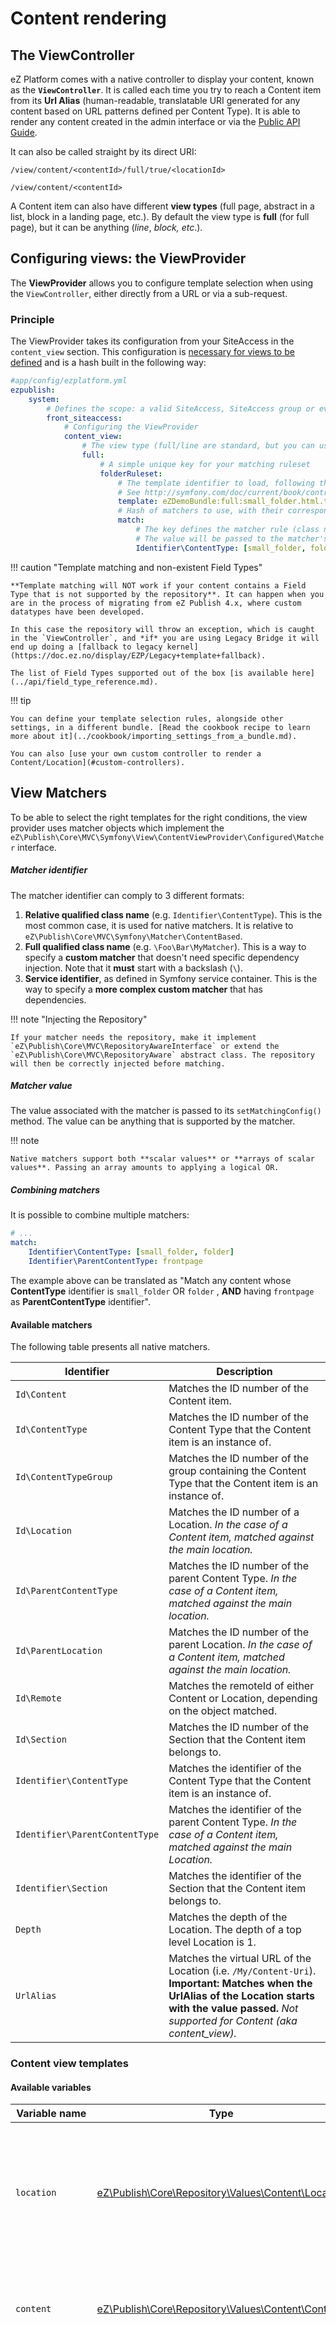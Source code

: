 # Content rendering

## The ViewController

eZ Platform comes with a native controller to display your content, known as the **`ViewController`**. It is called each time you try to reach a Content item from its **Url Alias** (human-readable, translatable URI generated for any content based on URL patterns defined per Content Type). It is able to render any content created in the admin interface or via the [Public API Guide](../api/public_php_api.md#public-api-guide).

It can also be called straight by its direct URI:

`/view/content/<contentId>/full/true/<locationId>`

`/view/content/<contentId>`

A Content item can also have different **view types** (full page, abstract in a list, block in a landing page, etc.). By default the view type is **full** (for full page), but it can be anything (*line*, *block, etc*.).

## Configuring views: the ViewProvider

The **ViewProvider** allows you to configure template selection when using the `ViewController`, either directly from a URL or via a sub-request.

### Principle

The ViewProvider takes its configuration from your SiteAccess in the `content_view` section. This configuration is [necessary for views to be defined](design.md#design-basics) and is a hash built in the following way:

``` yaml
#app/config/ezplatform.yml
ezpublish:
    system:
        # Defines the scope: a valid SiteAccess, SiteAccess group or even "global"
        front_siteaccess:
            # Configuring the ViewProvider
            content_view:
                # The view type (full/line are standard, but you can use custom ones)
                full:
                    # A simple unique key for your matching ruleset
                    folderRuleset:
                        # The template identifier to load, following the Symfony bundle notation for templates
                        # See http://symfony.com/doc/current/book/controller.html#rendering-templates
                        template: eZDemoBundle:full:small_folder.html.twig
                        # Hash of matchers to use, with their corresponding values to match against
                        match:
                            # The key defines the matcher rule (class name or service identifier)
                            # The value will be passed to the matcher's setMatchingConfig() method.
                            Identifier\ContentType: [small_folder, folder]
```

!!! caution "Template matching and non-existent Field Types"

    **Template matching will NOT work if your content contains a Field Type that is not supported by the repository**. It can happen when you are in the process of migrating from eZ Publish 4.x, where custom datatypes have been developed.

    In this case the repository will throw an exception, which is caught in the `ViewController`, and *if* you are using Legacy Bridge it will end up doing a [fallback to legacy kernel](https://doc.ez.no/display/EZP/Legacy+template+fallback).

    The list of Field Types supported out of the box [is available here](../api/field_type_reference.md).

!!! tip

    You can define your template selection rules, alongside other settings, in a different bundle. [Read the cookbook recipe to learn more about it](../cookbook/importing_settings_from_a_bundle.md).

    You can also [use your own custom controller to render a Content/Location](#custom-controllers).

## View Matchers

To be able to select the right templates for the right conditions, the view provider uses matcher objects which implement the `eZ\Publish\Core\MVC\Symfony\View\ContentViewProvider\Configured\Matcher` interface.

##### Matcher identifier

The matcher identifier can comply to 3 different formats:

1. **Relative qualified class name** (e.g. `Identifier\ContentType`). This is the most common case, it is used for native matchers. It is relative to `eZ\Publish\Core\MVC\Symfony\Matcher\ContentBased`.
1. **Full qualified class name** (e.g. `\Foo\Bar\MyMatcher`). This is a way to specify a **custom matcher** that doesn't need specific dependency injection. Note that it **must** start with a backslash (`\`).
1. **Service identifier**, as defined in Symfony service container. This is the way to specify a **more complex custom matcher** that has dependencies.

!!! note "Injecting the Repository"

    If your matcher needs the repository, make it implement `eZ\Publish\Core\MVC\RepositoryAwareInterface` or extend the `eZ\Publish\Core\MVC\RepositoryAware` abstract class. The repository will then be correctly injected before matching.

##### Matcher value

The value associated with the matcher is passed to its `setMatchingConfig()` method. The value can be anything that is supported by the matcher.

!!! note

    Native matchers support both **scalar values** or **arrays of scalar values**. Passing an array amounts to applying a logical OR.

##### Combining matchers

It is possible to combine multiple matchers:

``` yaml
# ...
match:
    Identifier\ContentType: [small_folder, folder]
    Identifier\ParentContentType: frontpage
```

The example above can be translated as "Match any content whose **ContentType** identifier is `small_folder` OR `folder` , **AND** having `frontpage` as **ParentContentType** identifier".

#### Available matchers

The following table presents all native matchers.

|Identifier|Description|
|------|------|
|`Id\Content`|Matches the ID number of the Content item.|
|`Id\ContentType`|Matches the ID number of the Content Type that the Content item is an instance of.|
|`Id\ContentTypeGroup`|Matches the ID number of the group containing the Content Type that the Content item is an instance of.|
|`Id\Location`|Matches the ID number of a Location. *In the case of a Content item, matched against the main location.*|
|`Id\ParentContentType`|Matches the ID number of the parent Content Type. *In the case of a Content item, matched against the main location.*|
|`Id\ParentLocation`|Matches the ID number of the parent Location. *In the case of a Content item, matched against the main location.*|
|`Id\Remote`|Matches the remoteId of either Content or Location, depending on the object matched.|
|`Id\Section`|	Matches the ID number of the Section that the Content item belongs to.|
|`Identifier\ContentType`|Matches the identifier of the Content Type that the Content item is an instance of.|
|`Identifier\ParentContentType`|Matches the identifier of the parent Content Type. *In the case of a Content item, matched against the main Location.*|
|`Identifier\Section`|Matches the identifier of the Section that the Content item belongs to.|
|`Depth`|Matches the depth of the Location. The depth of a top level Location is 1.|
|`UrlAlias`|Matches the virtual URL of the Location (i.e. `/My/Content-Uri`). **Important: Matches when the UrlAlias of the Location starts with the value passed.** *Not supported for Content (aka content_view).*|

### Content view templates

#### Available variables

|Variable name|Type|Description|
|------|------|------|
|`location`|[eZ\Publish\Core\Repository\Values\Content\Location](https://github.com/ezsystems/ezpublish-kernel/blob/master/eZ/Publish/Core/Repository/Values/Content/Location.php)|The Location object. Contains meta information on the Content (ContentInfo) (only when accessing a Location) |
|`content`|[eZ\Publish\Core\Repository\Values\Content\Content](https://github.com/ezsystems/ezpublish-kernel/blob/master/eZ/Publish/Core/Repository/Values/Content/Content.php)|The Content item, containing all Fields and version information (VersionInfo)|
|`noLayout`|Boolean|If true, indicates if the Content item/Location is to be displayed without any pagelayout (i.e. AJAX, sub-requests, etc.). It's generally `false` when displaying a Content item in view type **full**.|
|`viewBaseLayout`|String|The base layout template to use when the view is requested to be generated outside of the pagelayout (when `noLayout` is true).|

#### Template inheritance and sub-requests

Like any template, a content view template can use [template inheritance](http://symfony.com/doc/current/book/templating.html#template-inheritance-and-layouts). However keep in mind that your Content may be also requested via [sub-requests](http://symfony.com/doc/current/book/templating.html#embedding-controllers) (see below how to render [embedded Content items](#embedding-content-items)), in which case you probably don't want the global layout to be used.

If you use different templates for embedded content views, this should not be a problem. If you'd rather use the same template, you can use an extra `noLayout` view parameter for the sub-request, and conditionally extend an empty pagelayout:

``` html
{% extends noLayout ? viewbaseLayout : "AcmeDemoBundle::pagelayout.html.twig" %}

{% block content %}
...
{% endblock %}
```

#### Default view templates

Content view uses default templates to render content unless custom view rules are used.

Those templates can be customized by means of container- and SiteAccess-aware parameters.

##### Overriding the default template for common view types

Templates for the most common view types (content/full, line, embed, or block) can be customized by setting one the `ezplatform.default.content_view_templates` variables:

| Controller                                              | ViewType | Parameter                                         | Default value                                           |
|---------------------------------------------------------|----------|---------------------------------------------------|---------------------------------------------------------|
| `ez_content:viewAction`                                 | `full`   | `ezplatform.default_view_templates.content.full`  | `"EzPublishCoreBundle:default:content/full.html.twig"`  |
| `ez_content:viewAction`                                 | `line`   | `ezplatform.default_view_templates.content.line`  | `"EzPublishCoreBundle:default:content/line.html.twig"`  |
| `ez_content:viewAction`                                 | `embed`  | `ezplatform.default_view_templates.content.embed` | `"EzPublishCoreBundle:default:content/embed.html.twig"` |
| `ez_page:viewAction`                                    | `n/a`    | `ezplatform.default_view_templates.block`         | `"EzPublishCoreBundle:default:block/block.html.twig"`   |

###### Example

Add this configuration to `app/config/config.yml` to use `app/Resources/content/view/full.html.twig` as the default template when viewing Content with the `full` view type:

``` yaml
parameters:
    ezplatform.default_view_templates.content.full: "content/view/full.html.twig"
```

##### Customizing the default controller

The controller used to render content by default can also be changed. The `ezsettings.default.content_view_defaults` container parameter contains a hash that defines how content is rendered by default. It contains a set of [content view rules for the common view types](https://github.com/ezsystems/ezpublish-kernel/blob/v6.0.0/eZ/Bundle/EzPublishCoreBundle/Resources/config/default_settings.yml#L21-L33). This hash can be redefined to whatever suits your requirements, including custom controllers, or even matchers.

### Content and Location view providers

#### View\\Manager & View\\Provider

The role of the `(eZ\Publish\Core\MVC\Symfony\)View\Manager` is to select the right template for displaying a given Content item or Location. It aggregates objects called *Content and Location view providers* which respectively implement the `eZ\Publish\Core\MVC\Symfony\View\Provider\Content` and `eZ\Publish\Core\MVC\Symfony\View\Provider\Location` interfaces.

Each time a Content item is to be displayed through the `Content\ViewController`, the `View\Manager` iterates over the registered Content or Location `View\Provider` objects and calls `getView()`.

##### Provided View\\Provider implementations

|Name|Usage|
|------|------|
|[View provider configuration](#configuring-views-the-viewprovider)|Based on application configuration. Formerly known as *Template override system*.|
|`eZ\Publish\Core\MVC\Legacy\View\Provider\Content`, `eZ\Publish\Core\MVC\Legacy\View\Provider\Location`|Forwards view selection to the legacy kernel by running the old content/view module. Pagelayout used is the one configured in `ezpublish_legacy.<scope>.view_default_layout`. For more details about the `<scope>` please refer to the [scope configuration documentation](siteaccess.md#scope).|

#### Custom View\\Provider

##### Difference between `View\Provider\Location` and `View\Provider\Content`

- A `View\Provider\Location` only deals with `Location` objects and implements the `eZ\Publish\Core\MVC\Symfony\View\Provider\Location` interface.
- A `View\Provider\Content` only deals with `ContentInfo` objects and implements the `eZ\Publish\Core\MVC\Symfony\View\Provider\Content` interface.

##### When to develop a custom `View\Provider\(Location|Content)`

- You want a custom template selection based on a very specific state of your application
- You depend on external resources for view selection
- You want to override the default one view provider (based on configuration)

`View\Provider` objects need to be properly registered in the service container with the `ezpublish.location_view_provider` or `ezpublish.content_view_provider` service tag.

``` yaml
parameters:
    acme.location_view_provider.class: Acme\DemoBundle\Content\MyLocationViewProvider

services:
    acme.location_view_provider:
        class: %ezdemo.location_view_provider.class%
        tags:
            - {name: ezpublish.location_view_provider, priority: 30}
```

`priority` is an integer giving the priority to the `View\Provider\(Content|Location)` in the `View\Manager`. The priority range is from -255 to 255.

##### Example

``` php
// Custom View\Provider\Location
<?php
namespace Acme\DemoBundle\Content;

use eZ\Publish\Core\MVC\Symfony\View\ContentView;
use eZ\Publish\Core\MVC\Symfony\View\Provider\Location as LocationViewProvider;
use eZ\Publish\API\Repository\Values\Content\Location;

class MyLocationViewProvider implements LocationViewProvider
{
    /**
     * Returns a ContentView object corresponding to $location, or void if not applicable
     *
     * @param \eZ\Publish\API\Repository\Values\Content\Location $location
     * @param string $viewType
     * @return \eZ\Publish\Core\MVC\Symfony\View\ContentView|null
     */
    public function getView( Location $location, $viewType )
    {
        // Let's check location Id
        switch ( $location->id )
        {
            // Special template for home page, passing "foo" variable to the template
            case 2:
                return new ContentView( "AcmeDemoBundle:$viewType:home.html.twig", [ 'foo' => 'bar' ] );
        }

        // ContentType identifier (formerly "class identifier")
        switch ( $location->contentInfo->contentType->identifier )
        {
            // For view full, it will load AcmeDemoBundle:full:small_folder.html.twig
            case 'folder':
                return new ContentView( "AcmeDemoBundle:$viewType:small_folder.html.twig" );
        }
    }
}
```

## Events

This section presents the events that are triggered by eZ Platform.

### eZ Publish Core

|Event name|Triggered when...|Usage|
|-------|------|------|
|`ezpublish.siteaccess`|After the SiteAccess matching has occurred.|Gives further control on the matched SiteAccess. The event listener method receives an `eZ\Publish\Core\MVC\Symfony\Event\PostSiteAccessMatchEvent` object.|
|`ezpublish.pre_content_view`|Right before a view is rendered for a Content item, via the content view controller.|This event is triggered by the view manager and allows you to inject additional parameters to the content view template. The event listener method receives an `eZ\Publish\Core\MVC\Symfony\Event\PreContentViewEvent` object.|
|`ezpublish.api.contentException`|The API throws an exception that could not be caught internally (missing field type, internal error...).|This event allows further programmatic handling (like rendering a custom view) for the exception thrown. The event listener method receives an `eZ\Publish\Core\MVC\Symfony\Event\APIContentExceptionEvent object`.|

## Creating a new design using Bundle Inheritance

Due to the fact that eZ Platform is built using the Symfony 2 framework, it is possible to benefit from most of its stock features such as Bundle Inheritance. To learn more about this concept in general, check out the [related Symfony documentation](http://symfony.com/doc/current/cookbook/bundles/override.html).

Bundle Inheritance allows you to customize a template from a parent bundle. This is very convenient when creating a custom design for an already existing piece of code.

The following example shows how to create a customized version of a template from the DemoBundle.

### Creating a bundle

Create a new bundle to host your design using the dedicated command (from your app installation):

``` bash
php app/console generate:bundle
```

### Configuring bundle to inherit from another

Following the related [Symfony documentation](http://symfony.com/doc/current/cookbook/bundles/inheritance.html), modify your bundle to make it inherit from the "eZDemoBundle". Then copy a template from the DemoBundle in the new bundle, following the same directory structure. Customize this template, clear application caches and reload the page. You custom design should be available.

### Known limitation

If you are experiencing problems with routes not working after adding your bundle, take a look at [this issue](https://jira.ez.no/browse/EZP-23575).

## Reference

### Twig Helper

eZ Platform comes with a Twig helper as a [global variable](http://symfony.com/doc/master/cookbook/templating/global_variables.html) named `ezpublish`.

This helper is accessible from all Twig templates and allows you to easily retrieve useful information.

|Property|Description|
|------|------|
|`ezpublish.siteaccess`|Returns the current SiteAccess.|
|`ezpublish.rootLocation`|Returns the root Location object.|
|`ezpublish.requestedUriString`|Returns the requested URI string (also known as semanticPathInfo).|
|`ezpublish.systemUriString`|	Returns the "system" URI string. System URI is the URI for internal content controller. If current route is not an URLAlias, then the current Pathinfo is returned.|
|`ezpublish.viewParameters`|Returns the view parameters as a hash.|
|`ezpublish.viewParametersString`|Returns the view parameters as a string.|
|`ezpublish.legacy`|Returns legacy information.|
|`ezpublish.translationSiteAccess`|Returns the translation SiteAccess for a given language, or null if it cannot be found.|
|`ezpublish.availableLanguages`|Returns the list of available languages.|
|`ezpublish.configResolver`|Returns the config resolver.|

#### Legacy property

The `ezpublish.legacy` property returns an object of type [ParameterBag](http://api.symfony.com/2.8/Symfony/Component/HttpFoundation/ParameterBag.html), which is a container for key/value pairs, and contains additional properties to retrieve/handle legacy information.

!!! note

    `ezpublish.legacy` is only available **when viewing content in legacy fallback** (e.g. no corresponding Twig templates).
    See [5.x documentation](https://doc.ez.no/display/EZP/Twig+Helper#TwigHelper-Legacy) for more information.

